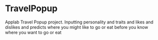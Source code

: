 # TravelPopup
Applab Travel Popup project. Inputting personality and traits and likes and dislikes and predicts where you might like to go or eat before you know where you want to go or eat
